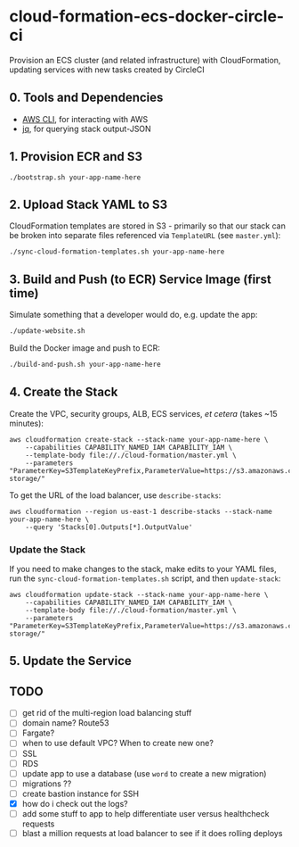 # cloud-formation-ecs-docker-circle-ci

Provision an ECS cluster (and related infrastructure) with CloudFormation, 
updating services with new tasks created by CircleCI

## 0. Tools and Dependencies

- [AWS CLI](https://github.com/aws/aws-cli), for interacting with AWS
- [jq](https://github.com/stedolan/jq), for querying stack output-JSON

## 1. Provision ECR and S3

```
./bootstrap.sh your-app-name-here
```

## 2. Upload Stack YAML to S3

CloudFormation templates are stored in S3 - primarily so that our stack can be 
broken into separate files referenced via `TemplateURL` (see `master.yml`):

```
./sync-cloud-formation-templates.sh your-app-name-here
```

## 3. Build and Push (to ECR) Service Image (first time)

Simulate something that a developer would do, e.g. update the app:

```sh
./update-website.sh
```

Build the Docker image and push to ECR:

```sh
./build-and-push.sh your-app-name-here
```

## 4. Create the Stack

Create the VPC, security groups, ALB, ECS services, _et cetera_ (takes ~15 
minutes):

```
aws cloudformation create-stack --stack-name your-app-name-here \
    --capabilities CAPABILITY_NAMED_IAM CAPABILITY_IAM \
    --template-body file://./cloud-formation/master.yml \
    --parameters "ParameterKey=S3TemplateKeyPrefix,ParameterValue=https://s3.amazonaws.com/$ENV_NAME/template-storage/"
```

To get the URL of the load balancer, use `describe-stacks`:

```
aws cloudformation --region us-east-1 describe-stacks --stack-name your-app-name-here \
    --query 'Stacks[0].Outputs[*].OutputValue'
```

### Update the Stack

If you need to make changes to the stack, make edits to your YAML files, run 
the `sync-cloud-formation-templates.sh` script, and then `update-stack`:

```
aws cloudformation update-stack --stack-name your-app-name-here \
    --capabilities CAPABILITY_NAMED_IAM CAPABILITY_IAM \
    --template-body file://./cloud-formation/master.yml \
    --parameters "ParameterKey=S3TemplateKeyPrefix,ParameterValue=https://s3.amazonaws.com/$ENV_NAME/template-storage/"
```

## 5. Update the Service

## TODO

- [ ] get rid of the multi-region load balancing stuff
- [ ] domain name? Route53
- [ ] Fargate?
- [ ] when to use default VPC? When to create new one?
- [ ] SSL
- [ ] RDS
- [ ] update app to use a database (use `word` to create a new migration)
- [ ] migrations ??
- [ ] create bastion instance for SSH
- [x] how do i check out the logs?
- [ ] add some stuff to app to help differentiate user versus healthcheck requests
- [ ] blast a million requests at load balancer to see if it does rolling deploys